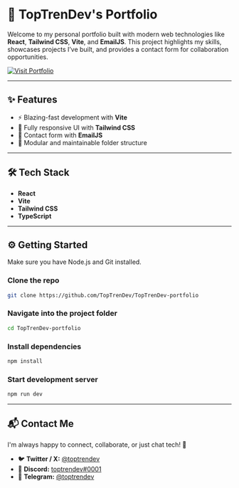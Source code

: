 # 🚀 TopTrenDev's Portfolio

Welcome to my personal portfolio built with modern web technologies like **React**, **Tailwind CSS**, **Vite**, and **EmailJS**. This project highlights my skills, showcases projects I’ve built, and provides a contact form for collaboration opportunities.

<p align="left">
  <a href="https://top-tren-dev-portfolio.vercel.app/" target="_blank">
    <img src="https://img.shields.io/badge/🚀 Visit My Portfolio-7c3aed?style=for-the-badge&labelColor=7c3aed&color=7c3aed" alt="Visit Portfolio" />
  </a>
</p>

---

## ✨ Features

- ⚡️ Blazing-fast development with **Vite**
- 🎨 Fully responsive UI with **Tailwind CSS**
- 💌 Contact form with **EmailJS**
- 📁 Modular and maintainable folder structure

---

## 🛠 Tech Stack

- **React**
- **Vite**
- **Tailwind CSS**
- **TypeScript**

---

## ⚙️ Getting Started

Make sure you have Node.js and Git installed.

### Clone the repo

```bash
git clone https://github.com/TopTrenDev/TopTrenDev-portfolio
```

### Navigate into the project folder

```bash
cd TopTrenDev-portfolio
```

### Install dependencies

```bash
npm install
```

### Start development server

```bash
npm run dev
```

---

## 📬 Contact Me

I'm always happy to connect, collaborate, or just chat tech! 🚀

- 🐦 **Twitter / X:** [@toptrendev](https://x.com/toptrendev)
- 💬 **Discord:** [toptrendev#0001](https://discord.com/users/648385188774019072)
- 📲 **Telegram:** [@toptrendev](https://t.me/toptrendev)
